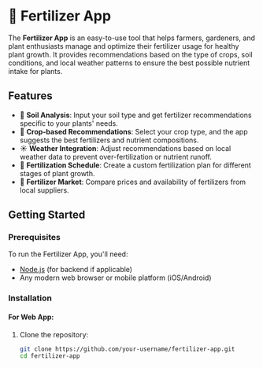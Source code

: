 # 🌱 Fertilizer App

The **Fertilizer App** is an easy-to-use tool that helps farmers, gardeners, and plant enthusiasts manage and optimize their fertilizer usage for healthy plant growth. It provides recommendations based on the type of crops, soil conditions, and local weather patterns to ensure the best possible nutrient intake for plants.

## Features
- 🧪 **Soil Analysis**: Input your soil type and get fertilizer recommendations specific to your plants' needs.
- 🌾 **Crop-based Recommendations**: Select your crop type, and the app suggests the best fertilizers and nutrient compositions.
- ☀️ **Weather Integration**: Adjust recommendations based on local weather data to prevent over-fertilization or nutrient runoff.
- 📅 **Fertilization Schedule**: Create a custom fertilization plan for different stages of plant growth.
- 🛒 **Fertilizer Market**: Compare prices and availability of fertilizers from local suppliers.

## Getting Started

### Prerequisites
To run the Fertilizer App, you'll need:
- [Node.js](https://nodejs.org/) (for backend if applicable)
- Any modern web browser or mobile platform (iOS/Android)

### Installation

#### For Web App:
1. Clone the repository:
   ```bash
   git clone https://github.com/your-username/fertilizer-app.git
   cd fertilizer-app
